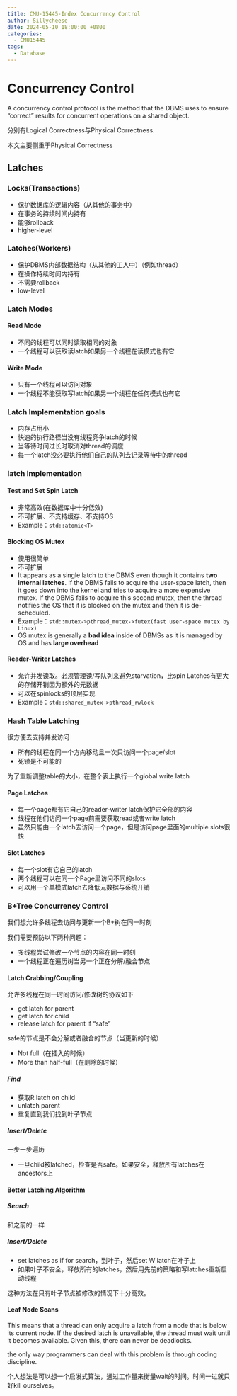 ```yaml
---
title: CMU-15445-Index Concurrency Control
author: Sillycheese
date: 2024-05-10 18:00:00 +0800
categories:
  - CMU15445
tags:
  - Database
---
```


# Concurrency Control

A concurrency control protocol is the method that the DBMS uses to ensure “correct” results for concurrent operations on a shared object.

分别有Logical Correctness与Physical Correctness.

本文主要侧重于Physical Correctness

## Latches

### Locks(Transactions)

- 保护数据库的逻辑内容（从其他的事务中）
- 在事务的持续时间内持有
- 能够rollback
- higher-level

### Latches(Workers)

- 保护DBMS内部数据结构（从其他的工人中）（例如thread）
- 在操作持续时间内持有
- 不需要rollback
- low-level

### Latch Modes

#### Read Mode

- 不同的线程可以同时读取相同的对象
- 一个线程可以获取读latch如果另一个线程在读模式也有它

#### Write Mode

- 只有一个线程可以访问对象
- 一个线程不能获取写latch如果另一个线程在任何模式也有它

### Latch Implementation goals

- 内存占用小
- 快速的执行路径当没有线程竞争latch的时候
- 当等待时间过长时取消对thread的调度
- 每一个latch没必要执行他们自己的队列去记录等待中的thread

### latch Implementation

#### Test and Set Spin Latch

- 非常高效(在数据库中十分低效)
- 不可扩展、不支持缓存、不支持OS
- Example：`std::atomic<T>`

#### Blocking OS Mutex

- 使用很简单
- 不可扩展
- It appears as a single latch to the DBMS even though it contains **two internal latches**. If the DBMS fails to acquire the user-space latch, then it goes down into the kernel and tries to acquire a more expensive mutex. If the DBMS fails to acquire this second mutex, then the thread notifies the OS that it is blocked on the mutex and then it is de-scheduled.
- Example：`std::mutex->pthread_mutex->futex(fast user-space mutex by Linux)`
- OS mutex is generally a **bad idea** inside of DBMSs as it is managed by OS and has **large overhead**

#### Reader-Writer Latches

- 允许并发读取。必须管理读/写队列来避免starvation，比spin Latches有更大的存储开销因为额外的元数据
- 可以在spinlocks的顶层实现
- Example：`std::shared_mutex->pthread_rwlock`

### Hash Table Latching

很方便去支持并发访问

- 所有的线程在同一个方向移动且一次只访问一个page/slot
- 死锁是不可能的

为了重新调整table的大小，在整个表上执行一个global write latch

#### Page Latches

- 每一个page都有它自己的reader-writer latch保护它全部的内容
- 线程在他们访问一个page前需要获取read或者write latch
- 虽然只能由一个latch去访问一个page，但是访问page里面的multiple slots很快

#### Slot Latches

- 每一个slot有它自己的latch
- 两个线程可以在同一个Page里访问不同的slots
- 可以用一个单模式latch去降低元数据与系统开销

### B+Tree Concurrency Control

我们想允许多线程去访问与更新一个B+树在同一时刻

我们需要预防以下两种问题：

- 多线程尝试修改一个节点的内容在同一时刻
- 一个线程正在遍历树当另一个正在分解/融合节点

#### Latch Crabbing/Coupling

允许多线程在同一时间访问/修改树的协议如下

- get latch for parent
- get latch for child
- release latch for parent if “safe”

safe的节点是不会分解或者融合的节点（当更新的时候）

- Not full（在插入的时候）
- More than half-full（在删除的时候）

##### Find

- 获取R latch on child
- unlatch parent
- 重复直到我们找到叶子节点

##### Insert/Delete

一步一步遍历

- 一旦child被latched，检查是否safe。如果安全，释放所有latches在ancestors上

#### Better Latching Algorithm

##### Search

和之前的一样

##### Insert/Delete

- set latches as if for search，到叶子，然后set W latch在叶子上
- 如果叶子不安全，释放所有的latches，然后用先前的策略和写latches重新启动线程

这种方法在只有叶子节点被修改的情况下十分高效。

#### Leaf Node Scans

This means that a thread can only acquire a latch from a node that is below its current node. If the desired latch is unavailable, the thread must wait until it becomes available. Given this, there can never be deadlocks.

the only way programmers can deal with this problem is through coding discipline.

个人想法是可以想一个启发式算法，通过工作量来衡量wait的时间。时间一过就只好kill ourselves。

